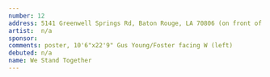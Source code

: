 ```yaml
---
number: 12
address: 5141 Greenwell Springs Rd, Baton Rouge, LA 70806 (on front of bldg facing Greenwell Springs & across from Star Hill Church)
artist:  n/a
sponsor: 
comments: poster, 10'6"x22'9" Gus Young/Foster facing W (left)
debuted: n/a
name: We Stand Together
---
```

